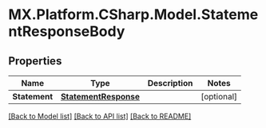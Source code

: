 # MX.Platform.CSharp.Model.StatementResponseBody

## Properties

Name | Type | Description | Notes
------------ | ------------- | ------------- | -------------
**Statement** | [**StatementResponse**](StatementResponse.md) |  | [optional] 

[[Back to Model list]](../README.md#documentation-for-models) [[Back to API list]](../README.md#documentation-for-api-endpoints) [[Back to README]](../README.md)

